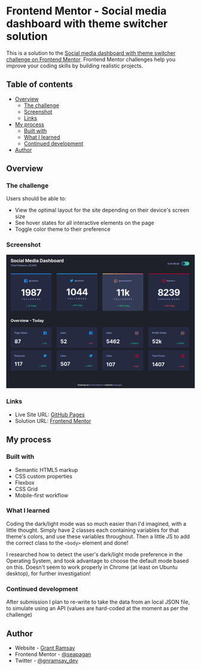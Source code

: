 # Frontend Mentor - Social media dashboard with theme switcher solution  <!-- omit in toc -->

This is a solution to the [Social media dashboard with theme switcher challenge on Frontend Mentor](https://www.frontendmentor.io/challenges/social-media-dashboard-with-theme-switcher-6oY8ozp_H). Frontend Mentor challenges help you improve your coding skills by building realistic projects.

## Table of contents <!-- omit in toc -->

- [Overview](#overview)
  - [The challenge](#the-challenge)
  - [Screenshot](#screenshot)
  - [Links](#links)
- [My process](#my-process)
  - [Built with](#built-with)
  - [What I learned](#what-i-learned)
  - [Continued development](#continued-development)
- [Author](#author)

## Overview

### The challenge

Users should be able to:

- View the optimal layout for the site depending on their device's screen size
- See hover states for all interactive elements on the page
- Toggle color theme to their preference

### Screenshot

![Screenshot](./screenshot.png)

### Links

- Live Site URL: [GitHub Pages](https://seapagan-fem.github.io/social-media-dashboard/)
- Solution URL: [Frontend Mentor](https://www.frontendmentor.io/solutions/responsive-grid-dashboard-with-lightdark-mode-from-os-default-p9ouKa4LF4)

## My process

### Built with

- Semantic HTML5 markup
- CSS custom properties
- Flexbox
- CSS Grid
- Mobile-first workflow

### What I learned

Coding the dark/light mode was so much easier than I'd imagined, with a little
thought. Simply have 2 classes each containing variables for that theme's colors,
and use these variables throughout. Then a little JS to add the correct
class to the `<body>` element and done!

I researched how to detect the user's dark/light mode preference in the
Operating System, and took advantage to choose the default mode based on this.
Doesn't seem to work properly in Chrome (at least on Ubuntu desktop), for
further investigation!

### Continued development

After submission I plan to re-write to take the data from an local JSON file, to
simulate using an API (values are hard-coded at the moment as per the challenge)

## Author

- Website - [Grant Ramsay](https://www.gnramsay.com)
- Frontend Mentor - [@seapagan](https://www.frontendmentor.io/profile/seapagan)
- Twitter - [@gnramsay_dev](https://www.twitter.com/gnramsay_dev)
